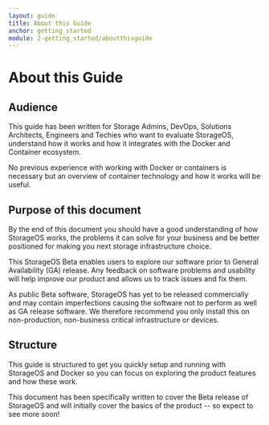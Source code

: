 ```yaml
---
layout: guide
title: About this Guide
anchor: getting_started
module: 2-getting_started/aboutthisguide
---
```


# About this Guide

## Audience
This guide has been written for Storage Admins, DevOps, Solutions Architects, Engineers and Techies who want to evaluate StorageOS, understand how it works and how it integrates with the Docker and Container ecosystem.

No previous experience with working with Docker or containers is necessary but an overview of container technology and how it works will be useful.

## Purpose of this document
By the end of this document you should have a good understanding of how StorageOS works, the problems it can solve for your business and be better positioned for making you next storage infrastructure choice.

This StorageOS Beta enables users to explore our software prior to General Availability (GA) release.  Any feedback on software problems and usability will help improve our product and allows us to track issues and fix them.

As public Beta software, StorageOS has yet to be released commercially and may contain imperfections causing the software not to perform as well as GA release software.  We therefore recommend you only install this on non-production, non-business critical infrastructure or devices.

## Structure
This guide is structured to get you quickly setup and running with StorageOS and Docker so you can focus on exploring the product features and how these work.

This document has been specifically written to cover the Beta release of StorageOS and will initially cover the basics of the product -- so expect to see more soon!



